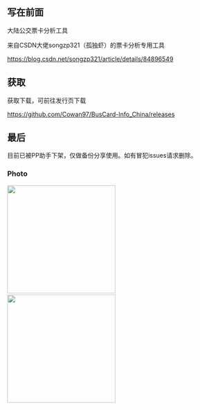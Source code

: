 ## 写在前面
大陆公交票卡分析工具

来自CSDN大佬songzp321（孤独虾）的票卡分析专用工具 

https://blog.csdn.net/songzp321/article/details/84896549

## 获取
获取下载，可前往发行页下载 

https://github.com/Cowan97/BusCard-Info_China/releases


## 最后
目前已被PP助手下架，仅做备份分享使用。如有冒犯issues请求删除。


### Photo

<img src="https://img-blog.csdnimg.cn/20181208185326465.jpeg" width="250px">&nbsp;&nbsp;&nbsp;<img src="https://img-blog.csdnimg.cn/20181208185326539.jpeg" width="250px">&nbsp;&nbsp;&nbsp;
